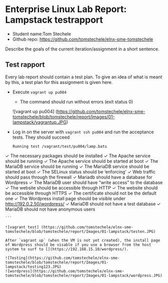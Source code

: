 # Enterprise Linux Lab Report: Lampstack testrapport

- Student name:Tom Stechele
- Github repo: <https://github.com/tomstechele/elnx-sme-tomstechele>

Describe the goals of the current iteration/assignment in a short sentence.



## Test rapport

Every lab report should contain a test plan. To give an idea of what is meant by this, a test plan for this assignment is given here.


- Execute `vagrant up pu004`
    - The command should run without errors (exit status 0)

   ![vagrant up pu004] (https://github.com/tomstechele/elnx-sme-tomstechele/blob/tomstechele/report/Images/01-lampstack/vagrantup.JPG)




- Log in on the server with `vagrant ssh pu004` and run the acceptance tests. They should succeed

    ```
    Running test /vagrant/test/pu004/lamp.bats
 ✓ The necessary packages should be installed
 ✓ The Apache service should be running
 ✓ The Apache service should be started at boot
 ✓ The MariaDB service should be running
 ✓ The MariaDB service should be started at boot
 ✓ The SELinux status should be ‘enforcing’
 ✓ Web traffic should pass through the firewall
 ✓ Mariadb should have a database for Wordpress
 ✓ The MariaDB user should have "write access" to the database
 ✓ The website should be accessible through HTTP
 ✓ The website should be accessible through HTTPS
 ✓ The certificate should not be the default one
 ✓ The Wordpress install page should be visible under http://192.0.2.50/wordpress/
 ✓ MariaDB should not have a test database
 ✓ MariaDB should not have anonymous users




    ```

    ![vagrant test] (https://github.com/tomstechele/elnx-sme-tomstechele/blob/tomstechele/report/Images/01-lampstack/testen.JPG)

    After `vagrant up` (when the VM is not yet created), the install page of Wordpress should be visable if you use a browser from the host system to surf to [](https://192.168.15.10/wordpress/).

    ![Testing](https://github.com/tomstechele/elnx-sme-tomstechele/blob/tomstechele/report/Images/01-lampstack/testing123.JPG)
    ![wordpress](https://github.com/tomstechele/elnx-sme-tomstechele/blob/tomstechele/report/Images/01-lampstack/wordpress.JPG)
